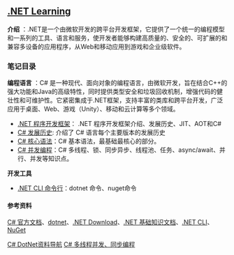 ## [.NET Learning](#)
**介绍** ：.NET是一个由微软开发的跨平台开发框架，它提供了一个统一的编程模型和一系列的工具、语言和服务，使开发者能够构建高质量的、安全的、可扩展的和兼容多设备的应用程序，从Web和移动应用到游戏和企业级软件。

### 笔记目录

**编程语言** ：C# 是一种现代、面向对象的编程语言，由微软开发，旨在结合C++的强大功能和Java的高级特性，同时提供类型安全和垃圾回收机制，增强代码的健壮性和可维护性。它紧密集成于.NET框架，支持丰富的类库和跨平台开发，广泛应用于桌面、Web、游戏（Unity）、移动和云计算等多个领域。
- [.NET 程序开发框架](docs/dotnet)： .NET 程序开发框架介绍、发展历史、JIT、AOT和C#
- [C# 发展历史](https://learn.microsoft.com/zh-cn/dotnet/csharp/whats-new/csharp-version-history): 介绍了 C# 语言每个主要版本的发展历史
- [C# 核心语法](docs/csharp)：C# 基本语法，最基础最核心的部分。
- [C# 并发编程](https://threads.whuanle.cn/)：C# 多线程、锁、同步异步、线程池、任务、async/await、并行、并发等知识点。

**开发工具**
- [.NET CLI 命令行](docs/dotnet-cli)：dotnet 命令、nuget命令



#### 参考资料
[C# 官方文档](https://learn.microsoft.com/zh-cn/dotnet/csharp)、[dotnet](https://dotnet.microsoft.com/zh-cn/)、[.NET Download](https://dotnet.microsoft.com/zh-cn/download/dotnet)、[.NET 基础知识文档](https://learn.microsoft.com/zh-cn/dotnet/fundamentals/)、[.NET CLI](https://learn.microsoft.com/zh-cn/dotnet/core/tools/)、[NuGet](https://learn.microsoft.com/zh-cn/nuget/what-is-nuget)

[C# DotNet资料导航](https://www.yuque.com/kanding/ktech/rxlby78p8c81opeh) [C# 多线程并发、同步编程](https://threads.whuanle.cn/)
